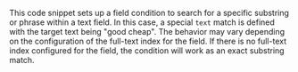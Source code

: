 This code snippet sets up a field condition to search for a specific substring or phrase within a text field. In this case, a special `text` match is defined with the target text being "good cheap". The behavior may vary depending on the configuration of the full-text index for the field. If there is no full-text index configured for the field, the condition will work as an exact substring match.